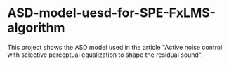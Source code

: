 # ASD-model-uesd-for-SPE-FxLMS-algorithm
This project shows the ASD model used in the article "Active noise control with selective perceptual equalization to shape the residual sound".
